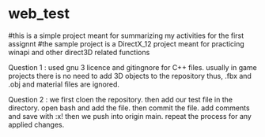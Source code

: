 # web_test
#this is a simple project meant for summarizing my activities for the first assignnt
#the sample project is a DirectX_12 project meant for practicing winapi and other direct3D related functions

Question 1 : used gnu 3 licence and gitingnore for C++ files. usually in game projects there is no need to add 3D objects to the repository thus, .fbx and .obj and material files are ignored.

Question 2 : we first cloen the repository. then add our test file in the directory. open bash and add the file. then commit the file. add comments and save with :x!
then we push into origin main. repeat the process for any applied changes.
